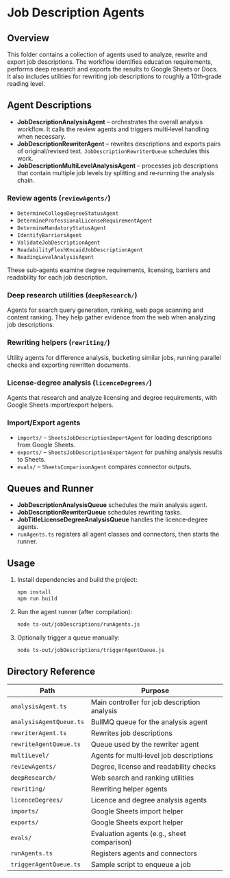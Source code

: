 # Job Description Agents

## Overview

This folder contains a collection of agents used to analyze, rewrite and export job descriptions. The workflow identifies education requirements, performs deep research and exports the results to Google Sheets or Docs. It also includes utilities for rewriting job descriptions to roughly a 10th‑grade reading level.

## Agent Descriptions

- **JobDescriptionAnalysisAgent** – orchestrates the overall analysis workflow. It calls the review agents and triggers multi‑level handling when necessary.
- **JobDescriptionRewriterAgent** – rewrites descriptions and exports pairs of original/revised text. `JobDescriptionRewriterQueue` schedules this work.
- **JobDescriptionMultiLevelAnalysisAgent** – processes job descriptions that contain multiple job levels by splitting and re‑running the analysis chain.

### Review agents (`reviewAgents/`)

- `DetermineCollegeDegreeStatusAgent`
- `DetermineProfessionalLicenseRequirementAgent`
- `DetermineMandatoryStatusAgent`
- `IdentifyBarriersAgent`
- `ValidateJobDescriptionAgent`
- `ReadabilityFleshKncaidJobDescriptionAgent`
- `ReadingLevelAnalysisAgent`

These sub‑agents examine degree requirements, licensing, barriers and readability for each job description.

### Deep research utilities (`deepResearch/`)

Agents for search query generation, ranking, web page scanning and content ranking. They help gather evidence from the web when analyzing job descriptions.

### Rewriting helpers (`rewriting/`)

Utility agents for difference analysis, bucketing similar jobs, running parallel checks and exporting rewritten documents.

### License‑degree analysis (`licenceDegrees/`)

Agents that research and analyze licensing and degree requirements, with Google Sheets import/export helpers.

### Import/Export agents

- `imports/` – `SheetsJobDescriptionImportAgent` for loading descriptions from Google Sheets.
- `exports/` – `SheetsJobDescriptionExportAgent` for pushing analysis results to Sheets.
- `evals/` – `SheetsComparisonAgent` compares connector outputs.

## Queues and Runner

- **JobDescriptionAnalysisQueue** schedules the main analysis agent.
- **JobDescriptionRewriterQueue** schedules rewriting tasks.
- **JobTitleLicenseDegreeAnalysisQueue** handles the licence‑degree agents.
- `runAgents.ts` registers all agent classes and connectors, then starts the runner.

## Usage

1. Install dependencies and build the project:
   ```bash
   npm install
   npm run build
   ```
2. Run the agent runner (after compilation):
   ```bash
   node ts-out/jobDescriptions/runAgents.js
   ```
3. Optionally trigger a queue manually:
   ```bash
   node ts-out/jobDescriptions/triggerAgentQueue.js
   ```

## Directory Reference

| Path | Purpose |
| --- | --- |
| `analysisAgent.ts` | Main controller for job description analysis |
| `analysisAgentQueue.ts` | BullMQ queue for the analysis agent |
| `rewriterAgent.ts` | Rewrites job descriptions |
| `rewriteAgentQueue.ts` | Queue used by the rewriter agent |
| `multiLevel/` | Agents for multi‑level job descriptions |
| `reviewAgents/` | Degree, license and readability checks |
| `deepResearch/` | Web search and ranking utilities |
| `rewriting/` | Rewriting helper agents |
| `licenceDegrees/` | Licence and degree analysis agents |
| `imports/` | Google Sheets import helper |
| `exports/` | Google Sheets export helper |
| `evals/` | Evaluation agents (e.g., sheet comparison) |
| `runAgents.ts` | Registers agents and connectors |
| `triggerAgentQueue.ts` | Sample script to enqueue a job |


